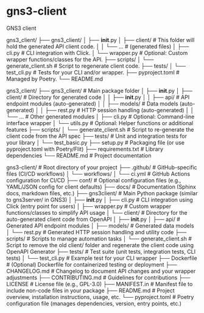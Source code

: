 # gns3-client
GNS3 client


gns3_client/
├── gns3_client/
│   ├── __init__.py
│   ├── client/             # This folder will hold the generated API client code.
│   │   └── ...             # (generated files)
│   ├── cli.py              # CLI integration with Click.
│   └── wrapper.py          # Optional: Custom wrapper functions/classes for the API.
├── scripts/
│   └── generate_client.sh  # Script to regenerate client code.
├── tests/
│   └── test_cli.py         # Tests for your CLI and/or wrapper.
├── pyproject.toml          # Managed by Poetry.
└── README.md


gns3_client/
├── gns3_client/            # Main package folder
│   ├── __init__.py
│   ├── client/             # Directory for generated code
│   │   ├── __init__.py
│   │   ├── api/            # API endpoint modules (auto-generated)
│   │   ├── models/         # Data models (auto-generated)
│   │   ├── rest.py         # HTTP session handling (auto-generated)
│   │   └── ...             # Other generated modules
│   ├── cli.py              # Optional: Command-line interface wrapper
│   └── utils.py            # Optional: Helper functions or additional features
├── scripts/
│   └── generate_client.sh  # Script to re-generate the client code from the API spec
├── tests/                  # Unit and integration tests for your library
│   └── test_basic.py
├── setup.py                # Packaging file (or use pyproject.toml with Poetry/Flit)
├── requirements.txt        # Library dependencies
└── README.md               # Project documentation

gns3-client/                   # Root directory of your project
├── .github/                   # GitHub-specific files (CI/CD workflows)
│   └── workflows/
│       └── ci.yml             # GitHub Actions configuration for CI/CD
├── conf/                      # Optional configuration files (e.g., YAML/JSON config for client defaults)
├── docs/                      # Documentation (Sphinx docs, markdown files, etc.)
├── gns3client/                # Main Python package (similar to gns3server/ in GNS3)
│   ├── __init__.py
│   ├── cli.py                 # CLI integration using Click (entry point for users)
│   ├── wrapper.py             # Custom wrapper functions/classes to simplify API usage
│   └── client/                # Directory for the auto-generated client code from OpenAPI
│       ├── __init__.py
│       ├── api/               # Generated API endpoint modules
│       ├── models/            # Generated data models
│       └── rest.py            # Generated HTTP session handling and utility code
├── scripts/                   # Scripts to manage automation tasks
│   └── generate_client.sh     # Script to remove the old client/ folder and regenerate the client code using OpenAPI Generator
├── tests/                     # Test suite (unit tests, integration tests, CLI tests)
│   └── test_cli.py            # Example test for your CLI wrapper
├── Dockerfile                 # (Optional) Dockerfile for containerized testing or deployment
├── CHANGELOG.md               # Changelog to document API changes and your wrapper adjustments
├── CONTRIBUTING.md            # Guidelines for contributions
├── LICENSE                    # License file (e.g., GPL-3.0)
├── MANIFEST.in                # Manifest file to include non-code files in your package
├── README.md                  # Project overview, installation instructions, usage, etc.
└── pyproject.toml             # Poetry configuration file (manages dependencies, version, entry points, etc.)
